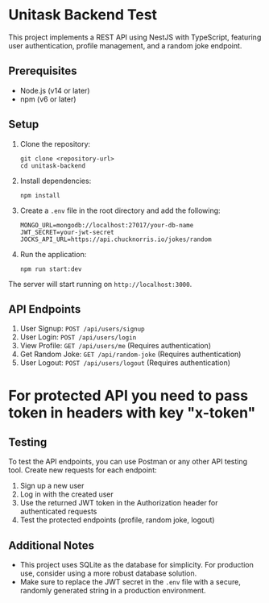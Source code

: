 # Unitask Backend Test

This project implements a REST API using NestJS with TypeScript, featuring user authentication, profile management, and a random joke endpoint.

## Prerequisites

- Node.js (v14 or later)
- npm (v6 or later)

## Setup

1. Clone the repository:
   ```
   git clone <repository-url>
   cd unitask-backend
   ```

2. Install dependencies:
   ```
   npm install
   ```

3. Create a `.env` file in the root directory and add the following:
   ```
   MONGO_URL=mongodb://localhost:27017/your-db-name
   JWT_SECRET=your-jwt-secret
   JOCKS_API_URL=https://api.chucknorris.io/jokes/random
   ```

4. Run the application:
   ```
   npm run start:dev
   ```

The server will start running on `http://localhost:3000`.

## API Endpoints

1. User Signup: `POST /api/users/signup`
2. User Login: `POST /api/users/login`
3. View Profile: `GET /api/users/me` (Requires authentication) 
4. Get Random Joke: `GET /api/random-joke` (Requires authentication)
5. User Logout: `POST /api/users/logout` (Requires authentication)

# For protected API you need to pass token in headers with key "x-token" 


## Testing

To test the API endpoints, you can use Postman or any other API testing tool. Create new requests for each endpoint:

1. Sign up a new user
2. Log in with the created user
3. Use the returned JWT token in the Authorization header for authenticated requests
4. Test the protected endpoints (profile, random joke, logout)

## Additional Notes

- This project uses SQLite as the database for simplicity. For production use, consider using a more robust database solution.
- Make sure to replace the JWT secret in the `.env` file with a secure, randomly generated string in a production environment.